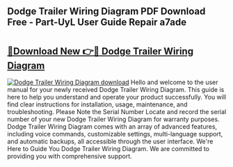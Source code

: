 ## Dodge Trailer Wiring Diagram PDF Download Free - Part-UyL User Guide Repair a7ade

# <h2><a href="http://dfs0ttd.blite.top/?on=Dodge+Trailer+Wiring+Diagram">🔗Download New 👉🔴 Dodge Trailer Wiring Diagram</a></h2>

[![Dodge Trailer Wiring Diagram download](https://i.imgur.com/lujVjoI.png)](http://dfs0ttd.blite.top/?on=Dodge+Trailer+Wiring+Diagram)
Hello and welcome to the user manual for your newly received Dodge Trailer Wiring Diagram. This guide is here to help you understand and operate your product successfully. You will find clear instructions for installation, usage, maintenance, and troubleshooting. Please Note the Serial Number Locate and record the serial number of your new Dodge Trailer Wiring Diagram for warranty purposes. Dodge Trailer Wiring Diagram comes with an array of advanced features, including voice commands, customizable settings, multi-language support, and automatic backups, all accessible through the user interface. We're Here to Guide You Dodge Trailer Wiring Diagram. We are committed to providing you with comprehensive support.
